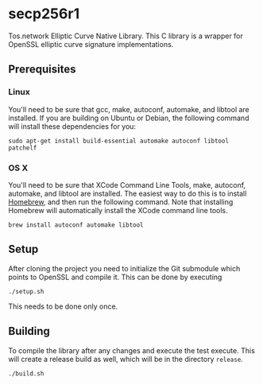 # secp256r1

Tos.network Elliptic Curve Native Library. This C library is a wrapper for OpenSSL elliptic curve signature implementations.

## Prerequisites

### Linux

You'll need to be sure that gcc, make, autoconf, automake, and libtool are installed. If you are
building on Ubuntu or Debian, the following command will install these dependencies for you:

```
sudo apt-get install build-essential automake autoconf libtool patchelf
```

### OS X

You'll need to be sure that XCode Command Line Tools, make, autoconf, automake, and libtool are
installed. The easiest way to do this is to install [Homebrew](https://brew.sh/), and then run the
following command. Note that installing Homebrew will automatically install the XCode command line
tools.

```
brew install autoconf automake libtool
```

## Setup

After cloning the project you need to initialize the Git submodule which points to OpenSSL and compile it. This can be done by executing
```
./setup.sh
```
This needs to be done only once.

## Building
To compile the library after any changes and execute the test execute. This will create a release build as well, which will be in the directory `release`.
```
./build.sh
```

